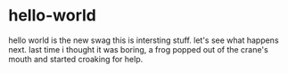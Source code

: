 # hello-world
hello world is the new swag
this is intersting stuff. let's see what happens next. last time i thought it was boring, a frog popped out of the crane's mouth and started croaking for help.
